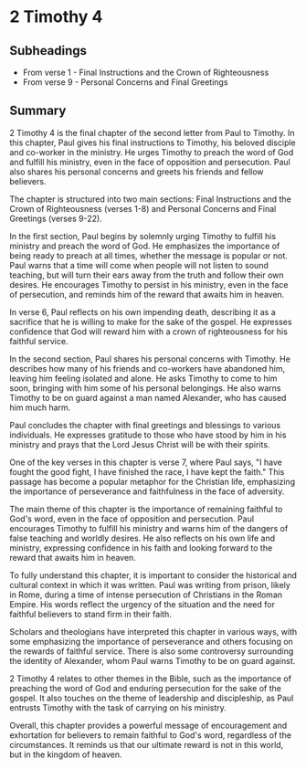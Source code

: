 # 2 Timothy 4

## Subheadings

* From verse 1 - Final Instructions and the Crown of Righteousness
* From verse 9 - Personal Concerns and Final Greetings

## Summary

2 Timothy 4 is the final chapter of the second letter from Paul to Timothy. In this chapter, Paul gives his final instructions to Timothy, his beloved disciple and co-worker in the ministry. He urges Timothy to preach the word of God and fulfill his ministry, even in the face of opposition and persecution. Paul also shares his personal concerns and greets his friends and fellow believers.

The chapter is structured into two main sections: Final Instructions and the Crown of Righteousness (verses 1-8) and Personal Concerns and Final Greetings (verses 9-22).

In the first section, Paul begins by solemnly urging Timothy to fulfill his ministry and preach the word of God. He emphasizes the importance of being ready to preach at all times, whether the message is popular or not. Paul warns that a time will come when people will not listen to sound teaching, but will turn their ears away from the truth and follow their own desires. He encourages Timothy to persist in his ministry, even in the face of persecution, and reminds him of the reward that awaits him in heaven.

In verse 6, Paul reflects on his own impending death, describing it as a sacrifice that he is willing to make for the sake of the gospel. He expresses confidence that God will reward him with a crown of righteousness for his faithful service.

In the second section, Paul shares his personal concerns with Timothy. He describes how many of his friends and co-workers have abandoned him, leaving him feeling isolated and alone. He asks Timothy to come to him soon, bringing with him some of his personal belongings. He also warns Timothy to be on guard against a man named Alexander, who has caused him much harm.

Paul concludes the chapter with final greetings and blessings to various individuals. He expresses gratitude to those who have stood by him in his ministry and prays that the Lord Jesus Christ will be with their spirits.

One of the key verses in this chapter is verse 7, where Paul says, "I have fought the good fight, I have finished the race, I have kept the faith." This passage has become a popular metaphor for the Christian life, emphasizing the importance of perseverance and faithfulness in the face of adversity.

The main theme of this chapter is the importance of remaining faithful to God's word, even in the face of opposition and persecution. Paul encourages Timothy to fulfill his ministry and warns him of the dangers of false teaching and worldly desires. He also reflects on his own life and ministry, expressing confidence in his faith and looking forward to the reward that awaits him in heaven.

To fully understand this chapter, it is important to consider the historical and cultural context in which it was written. Paul was writing from prison, likely in Rome, during a time of intense persecution of Christians in the Roman Empire. His words reflect the urgency of the situation and the need for faithful believers to stand firm in their faith.

Scholars and theologians have interpreted this chapter in various ways, with some emphasizing the importance of perseverance and others focusing on the rewards of faithful service. There is also some controversy surrounding the identity of Alexander, whom Paul warns Timothy to be on guard against.

2 Timothy 4 relates to other themes in the Bible, such as the importance of preaching the word of God and enduring persecution for the sake of the gospel. It also touches on the theme of leadership and discipleship, as Paul entrusts Timothy with the task of carrying on his ministry.

Overall, this chapter provides a powerful message of encouragement and exhortation for believers to remain faithful to God's word, regardless of the circumstances. It reminds us that our ultimate reward is not in this world, but in the kingdom of heaven.